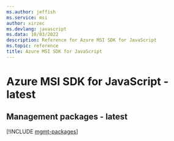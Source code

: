 ```yaml
---
ms.author: jeffish
ms.service: msi
author: xirzec
ms.devlang: javascript
ms.data: 10/03/2022
description: Reference for Azure MSI SDK for JavaScript
ms.topic: reference
title: Azure MSI SDK for JavaScript
---
```

# Azure MSI SDK for JavaScript - latest

## Management packages - latest
[!INCLUDE [mgmt-packages](msi-mgmt-index.md)]